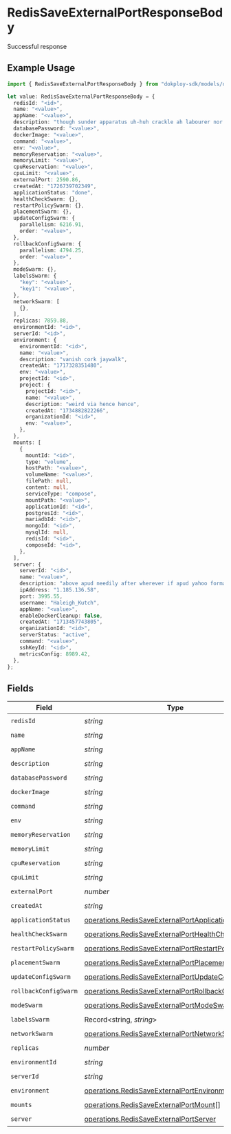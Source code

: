 # RedisSaveExternalPortResponseBody

Successful response

## Example Usage

```typescript
import { RedisSaveExternalPortResponseBody } from "dokploy-sdk/models/operations";

let value: RedisSaveExternalPortResponseBody = {
  redisId: "<id>",
  name: "<value>",
  appName: "<value>",
  description: "though sunder apparatus uh-huh crackle ah labourer nor by",
  databasePassword: "<value>",
  dockerImage: "<value>",
  command: "<value>",
  env: "<value>",
  memoryReservation: "<value>",
  memoryLimit: "<value>",
  cpuReservation: "<value>",
  cpuLimit: "<value>",
  externalPort: 2590.86,
  createdAt: "1726739702349",
  applicationStatus: "done",
  healthCheckSwarm: {},
  restartPolicySwarm: {},
  placementSwarm: {},
  updateConfigSwarm: {
    parallelism: 6216.91,
    order: "<value>",
  },
  rollbackConfigSwarm: {
    parallelism: 4794.25,
    order: "<value>",
  },
  modeSwarm: {},
  labelsSwarm: {
    "key": "<value>",
    "key1": "<value>",
  },
  networkSwarm: [
    {},
  ],
  replicas: 7859.88,
  environmentId: "<id>",
  serverId: "<id>",
  environment: {
    environmentId: "<id>",
    name: "<value>",
    description: "vanish cork jaywalk",
    createdAt: "1717328351480",
    env: "<value>",
    projectId: "<id>",
    project: {
      projectId: "<id>",
      name: "<value>",
      description: "weird via hence hence",
      createdAt: "1734882822266",
      organizationId: "<id>",
      env: "<value>",
    },
  },
  mounts: [
    {
      mountId: "<id>",
      type: "volume",
      hostPath: "<value>",
      volumeName: "<value>",
      filePath: null,
      content: null,
      serviceType: "compose",
      mountPath: "<value>",
      applicationId: "<id>",
      postgresId: "<id>",
      mariadbId: "<id>",
      mongoId: "<id>",
      mysqlId: null,
      redisId: "<id>",
      composeId: "<id>",
    },
  ],
  server: {
    serverId: "<id>",
    name: "<value>",
    description: "above apud needily after wherever if apud yahoo formation",
    ipAddress: "1.185.136.58",
    port: 3995.55,
    username: "Haleigh_Kutch",
    appName: "<value>",
    enableDockerCleanup: false,
    createdAt: "1713457743805",
    organizationId: "<id>",
    serverStatus: "active",
    command: "<value>",
    sshKeyId: "<id>",
    metricsConfig: 8989.42,
  },
};
```

## Fields

| Field                                                                                                                      | Type                                                                                                                       | Required                                                                                                                   | Description                                                                                                                |
| -------------------------------------------------------------------------------------------------------------------------- | -------------------------------------------------------------------------------------------------------------------------- | -------------------------------------------------------------------------------------------------------------------------- | -------------------------------------------------------------------------------------------------------------------------- |
| `redisId`                                                                                                                  | *string*                                                                                                                   | :heavy_check_mark:                                                                                                         | N/A                                                                                                                        |
| `name`                                                                                                                     | *string*                                                                                                                   | :heavy_check_mark:                                                                                                         | N/A                                                                                                                        |
| `appName`                                                                                                                  | *string*                                                                                                                   | :heavy_check_mark:                                                                                                         | N/A                                                                                                                        |
| `description`                                                                                                              | *string*                                                                                                                   | :heavy_check_mark:                                                                                                         | N/A                                                                                                                        |
| `databasePassword`                                                                                                         | *string*                                                                                                                   | :heavy_check_mark:                                                                                                         | N/A                                                                                                                        |
| `dockerImage`                                                                                                              | *string*                                                                                                                   | :heavy_check_mark:                                                                                                         | N/A                                                                                                                        |
| `command`                                                                                                                  | *string*                                                                                                                   | :heavy_check_mark:                                                                                                         | N/A                                                                                                                        |
| `env`                                                                                                                      | *string*                                                                                                                   | :heavy_check_mark:                                                                                                         | N/A                                                                                                                        |
| `memoryReservation`                                                                                                        | *string*                                                                                                                   | :heavy_check_mark:                                                                                                         | N/A                                                                                                                        |
| `memoryLimit`                                                                                                              | *string*                                                                                                                   | :heavy_check_mark:                                                                                                         | N/A                                                                                                                        |
| `cpuReservation`                                                                                                           | *string*                                                                                                                   | :heavy_check_mark:                                                                                                         | N/A                                                                                                                        |
| `cpuLimit`                                                                                                                 | *string*                                                                                                                   | :heavy_check_mark:                                                                                                         | N/A                                                                                                                        |
| `externalPort`                                                                                                             | *number*                                                                                                                   | :heavy_check_mark:                                                                                                         | N/A                                                                                                                        |
| `createdAt`                                                                                                                | *string*                                                                                                                   | :heavy_check_mark:                                                                                                         | N/A                                                                                                                        |
| `applicationStatus`                                                                                                        | [operations.RedisSaveExternalPortApplicationStatus](../../models/operations/redissaveexternalportapplicationstatus.md)     | :heavy_check_mark:                                                                                                         | N/A                                                                                                                        |
| `healthCheckSwarm`                                                                                                         | [operations.RedisSaveExternalPortHealthCheckSwarm](../../models/operations/redissaveexternalporthealthcheckswarm.md)       | :heavy_check_mark:                                                                                                         | N/A                                                                                                                        |
| `restartPolicySwarm`                                                                                                       | [operations.RedisSaveExternalPortRestartPolicySwarm](../../models/operations/redissaveexternalportrestartpolicyswarm.md)   | :heavy_check_mark:                                                                                                         | N/A                                                                                                                        |
| `placementSwarm`                                                                                                           | [operations.RedisSaveExternalPortPlacementSwarm](../../models/operations/redissaveexternalportplacementswarm.md)           | :heavy_check_mark:                                                                                                         | N/A                                                                                                                        |
| `updateConfigSwarm`                                                                                                        | [operations.RedisSaveExternalPortUpdateConfigSwarm](../../models/operations/redissaveexternalportupdateconfigswarm.md)     | :heavy_check_mark:                                                                                                         | N/A                                                                                                                        |
| `rollbackConfigSwarm`                                                                                                      | [operations.RedisSaveExternalPortRollbackConfigSwarm](../../models/operations/redissaveexternalportrollbackconfigswarm.md) | :heavy_check_mark:                                                                                                         | N/A                                                                                                                        |
| `modeSwarm`                                                                                                                | [operations.RedisSaveExternalPortModeSwarm](../../models/operations/redissaveexternalportmodeswarm.md)                     | :heavy_check_mark:                                                                                                         | N/A                                                                                                                        |
| `labelsSwarm`                                                                                                              | Record<string, *string*>                                                                                                   | :heavy_check_mark:                                                                                                         | N/A                                                                                                                        |
| `networkSwarm`                                                                                                             | [operations.RedisSaveExternalPortNetworkSwarm](../../models/operations/redissaveexternalportnetworkswarm.md)[]             | :heavy_check_mark:                                                                                                         | N/A                                                                                                                        |
| `replicas`                                                                                                                 | *number*                                                                                                                   | :heavy_check_mark:                                                                                                         | N/A                                                                                                                        |
| `environmentId`                                                                                                            | *string*                                                                                                                   | :heavy_check_mark:                                                                                                         | N/A                                                                                                                        |
| `serverId`                                                                                                                 | *string*                                                                                                                   | :heavy_check_mark:                                                                                                         | N/A                                                                                                                        |
| `environment`                                                                                                              | [operations.RedisSaveExternalPortEnvironment](../../models/operations/redissaveexternalportenvironment.md)                 | :heavy_check_mark:                                                                                                         | N/A                                                                                                                        |
| `mounts`                                                                                                                   | [operations.RedisSaveExternalPortMount](../../models/operations/redissaveexternalportmount.md)[]                           | :heavy_check_mark:                                                                                                         | N/A                                                                                                                        |
| `server`                                                                                                                   | [operations.RedisSaveExternalPortServer](../../models/operations/redissaveexternalportserver.md)                           | :heavy_check_mark:                                                                                                         | N/A                                                                                                                        |